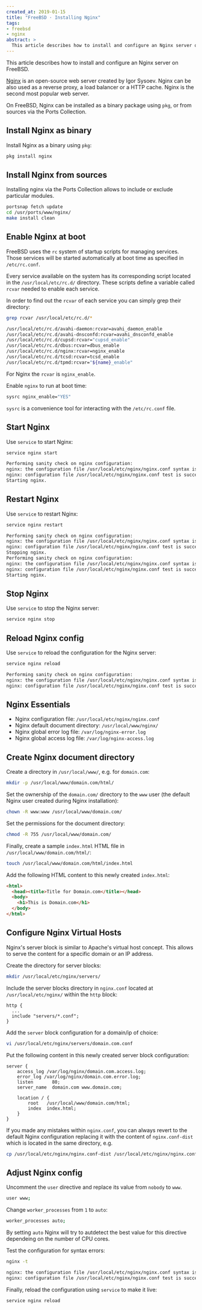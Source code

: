 ```yaml
---
created_at: 2019-01-15
title: "FreeBSD · Installing Nginx"
tags:
- freebsd
- nginx
abstract: >
  This article describes how to install and configure an Nginx server on FreeBSD.
---
```


This article describes how to install and configure an Nginx server on FreeBSD.

[Nginx](https://www.nginx.com/) is an open-source web server created by Igor
Sysoev. Nginx can be also used as a reverse proxy, a load balancer or a HTTP
cache. Nginx is the second most popular web server.

On FreeBSD, Nginx can be installed as a binary package using `pkg`, or from
sources via the Ports Collection.

## Install Nginx as binary 

Install Nginx as a binary using `pkg`:

```bash
pkg install nginx
```

## Install Nginx from sources

Installing nginx via the Ports Collection allows to include or exclude
particular modules.

```bash
portsnap fetch update
cd /usr/ports/www/nginx/
make install clean
```

## Enable Nginx at boot 

FreeBSD uses the `rc` system of startup scripts for managing services. Those
services will be started automatically at boot time as specified in
`/etc/rc.conf`.

Every service available on the system has its corresponding script located in the
`/usr/local/etc/rc.d/` directory. These scripts define a variable called `rcvar`
needed to enable each service.

In order to find out the `rcvar` of each service you can simply grep their
directory:

```bash
grep rcvar /usr/local/etc/rc.d/*
```
```bash
/usr/local/etc/rc.d/avahi-daemon:rcvar=avahi_daemon_enable
/usr/local/etc/rc.d/avahi-dnsconfd:rcvar=avahi_dnsconfd_enable
/usr/local/etc/rc.d/cupsd:rcvar="cupsd_enable"
/usr/local/etc/rc.d/dbus:rcvar=dbus_enable
/usr/local/etc/rc.d/nginx:rcvar=nginx_enable
/usr/local/etc/rc.d/tcsd:rcvar=tcsd_enable
/usr/local/etc/rc.d/tpmd:rcvar="${name}_enable"
```

For Nginx the `rcvar` is `nginx_enable`.

Enable `nginx` to run at boot time:

```bash
sysrc nginx_enable="YES"
```

`sysrc` is a convenience tool for interacting with the `/etc/rc.conf` file.

## Start Nginx

Use `service` to start Nginx:

```bash
service nginx start
```
```bash
Performing sanity check on nginx configuration:
nginx: the configuration file /usr/local/etc/nginx/nginx.conf syntax is ok
nginx: configuration file /usr/local/etc/nginx/nginx.conf test is successful
Starting nginx.
```

## Restart Nginx

Use `service` to restart Nginx:

```bash
service nginx restart
```
```bash
Performing sanity check on nginx configuration:
nginx: the configuration file /usr/local/etc/nginx/nginx.conf syntax is ok
nginx: configuration file /usr/local/etc/nginx/nginx.conf test is successful
Stopping nginx.
Performing sanity check on nginx configuration:
nginx: the configuration file /usr/local/etc/nginx/nginx.conf syntax is ok
nginx: configuration file /usr/local/etc/nginx/nginx.conf test is successful
Starting nginx.
```

## Stop Nginx

Use `service` to stop the Nginx server:

```bash
service nginx stop
```

## Reload Nginx config

Use `service` to reload the configuration for the Nginx server:

```bash
service nginx reload
```
```bash
Performing sanity check on nginx configuration:
nginx: the configuration file /usr/local/etc/nginx/nginx.conf syntax is ok
nginx: configuration file /usr/local/etc/nginx/nginx.conf test is successful
```

## Nginx Essentials 

- Nginx configuration file: `/usr/local/etc/nginx/nginx.conf`
- Nginx default document directory: `/usr/local/www/nginx/`
- Nginx global error log file: `/var/log/nginx-error.log`
- Nginx global access log file: `/var/log/nginx-access.log`

## Create Nginx document directory

Create a directory in `/usr/local/www/`, e.g. for `domain.com`:

```bash
mkdir -p /usr/local/www/domain.com/html/
```

Set the ownership of the `domain.com/` directory to the `www` user (the default
Nginx user created during Nginx installation):

```bash
chown -R www:www /usr/local/www/domain.com/
```

Set the permissions for the document directory:

```bash
chmod -R 755 /usr/local/www/domain.com/
```

Finally, create a sample `index.html` HTML file in
`/usr/local/www/domain.com/html/`:

```bash
touch /usr/local/www/domain.com/html/index.html
```

Add the following HTML content to this newly created `index.html`:

```html
<html>
  <head><title>Title for Domain.com</title></head>
  <body>
    <h1>This is Domain.com</h1>
  </body>
</html>
```

## Configure Nginx Virtual Hosts 

Nginx's server block is similar to Apache's virtual host concept. This allows to
serve the content for a specific domain or an IP address.

Create the directory for server blocks:

```bash
mkdir /usr/local/etc/nginx/servers/
```

Include the server blocks directory in `nginx.conf` located at
`/usr/local/etc/nginx/` within the `http` block:

```nginx
http {
  ...
  include "servers/*.conf";
}
```

Add the `server` block configuration for a domain/ip of choice:

```bash
vi /usr/local/etc/nginx/servers/domain.com.conf
```

Put the following content in this newly created server block configuration:

```nginx
server {
    access_log /var/log/nginx/domain.com.access.log;
    error_log /var/log/nginx/domain.com.error.log;
    listen       80;
    server_name  domain.com www.domain.com;

    location / {
        root   /usr/local/www/domain.com/html;
        index  index.html;
    }
}
```

If you made any mistakes within `nginx.conf`, you can always revert to the
default Nginx configuration replacing it with the content of `nginx.conf-dist`
which is located in the same directory, e.g.

```bash
cp /usr/local/etc/nginx/nginx.conf-dist /usr/local/etc/nginx/nginx.conf
```

## Adjust Nginx config

Uncomment the `user` directive and replace its value from `nobody` to `www`.

```bash
user www;
```

Change `worker_processes` from `1` to `auto`:

```bash
worker_processes auto;
```

By setting `auto` Nginx will try to autdetect the best value for this directive
dependeing on the number of CPU cores.

Test the configuration for syntax errors:

```bash
nginx -t
```
```bash
nginx: the configuration file /usr/local/etc/nginx/nginx.conf syntax is ok
nginx: configuration file /usr/local/etc/nginx/nginx.conf test is successful
```

Finally, reload the configuration using `service` to make it live:

```bash
service nginx reload
```

